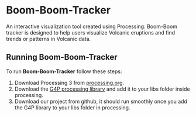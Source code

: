 # Boom-Boom-Tracker

An interactive visualization tool created using Processing. Boom-Boom tracker is designed to help users visualize Volcanic eruptions and find trends or patterns in Volcanic data. 

## Running Boom-Boom-Tracker

To run **Boom-Boom-Tracker** follow these steps:

1. Download Processing 3 from [processing.org](https://processing.org).
2. Download the [G4P processing library](http://www.lagers.org.uk/g4p/download.html) and add it to your libs folder inside processing.
3. Download our project from github, it should run smoothly once you add the G4P library to your libs folder in processing.

